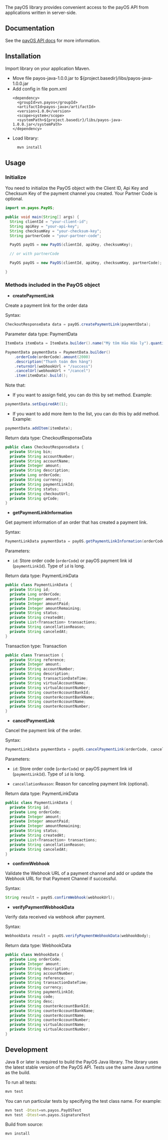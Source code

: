 The payOS library provides convenient access to the payOS API from applications written in server-side.

## Documentation

See the [payOS API docs](https://payos.vn/docs/api/) for more information.

## Installation

Import library on your application Maven.

- Move file payos-java-1.0.0.jar to ${project.basedir}/libs/payos-java-1.0.0.jar
- Add config in file pom.xml
  ```
  <dependency>
    <groupId>vn.payos</groupId>
    <artifactId>payos-java</artifactId>
    <version>1.0.0</version>
    <scope>system</scope>
    <systemPath>${project.basedir}/libs/payos-java-1.0.0.jar</systemPath>
  </dependency>
  ```
- Load library:
  ```bash
    mvn install
  ```

## Usage

### Initialize

You need to initialize the PayOS object with the Client ID, Api Key and Checksum Key of the payment channel you created. Your Partner Code is optional.

```java
import vn.payos.PayOS;

public void main(String[] args) {
  String clientId = "your-client-id";
  String apiKey = "your-api-key";
  String checksumKey = "your-checksum-key";
  String partnerCode = "your-partner-code";

  PayOS payOS = new PayOS(clientId, apiKey, checksumKey);

  // or with partnerCode

  PayOS payOS = new PayOS(clientId, apiKey, checksumKey, partnerCode);

}

```

### Methods included in the PayOS object

- **createPaymentLink**

Create a payment link for the order data

Syntax:

```java
CheckoutResponseData data = payOS.createPaymentLink(paymentData);
```

Parameter data type: PaymentData

```java
ItemData itemData = ItemData.builder().name("Mỳ tôm Hảo Hảo ly").quantity(1).price(2000).build();

PaymentData paymentData = PaymentData.builder()
    .orderCode(orderCode).amount(2000)
    .description("Thanh toán đơn hàng")
    .returnUrl(webhookUrl + "/success")
    .cancelUrl(webhookUrl + "/cancel")
    .item(itemData).build();

```

Note that:

- If you want to assign field, you can do this by set method. Example:

```java
paymentData.setExpiredAt(1);
```

- If you want to add more item to the list, you can do this by add method. Example:

```java
paymentData.addItem(itemData);
```

Return data type: CheckoutResponseData

```java
public class CheckoutResponseData {
  private String bin;
  private String accountNumber;
  private String accountName;
  private Integer amount;
  private String description;
  private Long orderCode;
  private String currency;
  private String paymentLinkId;
  private String status;
  private String checkoutUrl;
  private String qrCode;
}
```

- **getPaymentLinkInformation**

Get payment information of an order that has created a payment link.

Syntax:

```java
PaymentLinkData paymentData = payOS.getPaymentLinkInformation(orderCode);
```

Parameters:

- `id`: Store order code (`orderCode`) or payOS payment link id (`paymentLinkId`). Type of `id` is long.

Return data type: PaymentLinkData

```java
public class PaymentLinkData {
  private String id;
  private Long orderCode;
  private Integer amount;
  private Integer amountPaid;
  private Integer amountRemaining;
  private String status;
  private String createdAt;
  private List<Transaction> transactions;
  private String cancellationReason;
  private String canceledAt;
}
```

Transaction type: Transaction

```java
public class Transaction {
  private String reference;
  private Integer amount;
  private String accountNumber;
  private String description;
  private String transactionDateTime;
  private String virtualAccountName;
  private String virtualAccountNumber;
  private String counterAccountBankId;
  private String counterAccountBankName;
  private String counterAccountName;
  private String counterAccountNumber;
}
```

- **cancelPaymentLink**

Cancel the payment link of the order.

Syntax:

```java
PaymentLinkData paymentData = payOS.cancelPaymentLink(orderCode, cancellationReason);
```

Parameters:

- `id`: Store order code (`orderCode`) or payOS payment link id (`paymentLinkId`). Type of `id` is long.

- `cancellationReason`: Reason for canceling payment link (optional).

Return data type: PaymentLinkData

```java
public class PaymentLinkData {
  private String id;
  private Long orderCode;
  private Integer amount;
  private Integer amountPaid;
  private Integer amountRemaining;
  private String status;
  private String createdAt;
  private List<Transaction> transactions;
  private String cancellationReason;
  private String canceledAt;
}
```

- **confirmWebhook**

Validate the Webhook URL of a payment channel and add or update the Webhook URL for that Payment Channel if successful.

Syntax:

```java
String result = payOS.confirmWebhook(webhookUrl);
```

- **verifyPaymentWebhookData**

Verify data received via webhook after payment.

Syntax:

```java
WebhookData result = payOS.verifyPaymentWebhookData(webhookBody);
```

Return data type: WebhookData

```java
public class WebhookData {
  private Long orderCode;
  private Integer amount;
  private String description;
  private String accountNumber;
  private String reference;
  private String transactionDateTime;
  private String currency;
  private String paymentLinkId;
  private String code;
  private String desc;
  private String counterAccountBankId;
  private String counterAccountBankName;
  private String counterAccountName;
  private String counterAccountNumber;
  private String virtualAccountName;
  private String virtualAccountNumber;
}
```

## Development

Java 8 or later is required to build the PayOS Java library. The library uses the latest stable version of the PayOS API. Tests use the same Java runtime as the build.

To run all tests:

```bash
mvn test
```

You can run particular tests by specifying the test class name. For example:

```bash
mvn test -Dtest=vn.payos.PayOSTest
mvn test -Dtest=vn.payos.SignatureTest
```

Build from source:

```bash
mvn install
```
